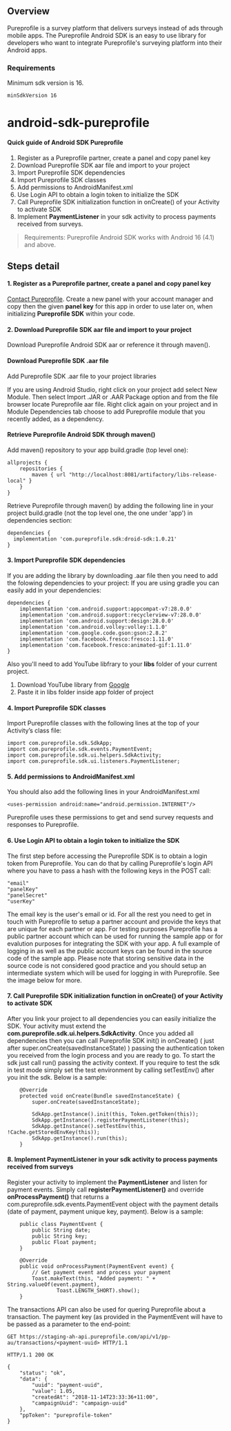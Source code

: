 ## Overview
Pureprofile is a survey platform that delivers surveys instead of ads through mobile apps. The Pureprofile Android SDK is an easy to use library for developers who want to integrate Pureprofile's surveying platform into their Android apps.

### Requirements
Minimum sdk version is 16.
```
minSdkVersion 16
```

# android-sdk-pureprofile

#### Quick guide of Android SDK Pureprofile
1. Register as a Pureprofile partner, create a panel and copy panel key
2. Download Pureprofile SDK aar file and import to your project
3. Import Pureprofile SDK dependencies
4. Import Pureprofile SDK classes
5. Add permissions to AndroidManifest.xml
6. Use Login API to obtain a login token to initialize the SDK
7. Call Pureprofile SDK initialization function in onCreate() of your Activity to activate SDK
8. Implement **PaymentListener** in your sdk activity to process payments received from surveys.

> Requirements: Pureprofile Android SDK works with Android 16 (4.1) and above.

## Steps detail

#### 1. Register as a Pureprofile partner, create a panel and copy panel key
[Contact Pureprofile](https://www.pureprofile.com). Create a new panel with your account manager and copy then the given **panel key** for this app in order to use later on, when initializing **Pureprofile SDK** within your code.

#### 2. Download Pureprofile SDK aar file and import to your project
Download Pureprofile Android SDK aar or reference it through maven().
#### Download Pureprofile SDK .aar file
Add Pureprofile SDK .aar file to your project libraries

If you are using Android Studio, right click on your project add select New Module. Then select Import .JAR or .AAR Package option and from the file browser locate Pureprofile aar file. Right click again on your project and in Module Dependencies tab choose to add Pureprofile module that you recently added, as a dependency.

#### Retrieve Pureprofile Android SDK through maven()
Add maven() repository to your app build.gradle (top level one):

```
allprojects {
    repositories {
        maven { url "http://localhost:8081/artifactory/libs-release-local" }
    }
}
```

Retrieve Pureprofile through maven() by adding the following line in your project build.gradle (not the top level one, the one under 'app') in dependencies section:

```
dependencies {
  implementation 'com.pureprofile.sdk:droid-sdk:1.0.21'
}
```

#### 3. Import Pureprofile SDK dependencies
If you are adding the library by downloading .aar file then you need to add the folowing dependencies to your project:
If you are using gradle you can easily add in your dependencies:
```
dependencies {
    implementation 'com.android.support:appcompat-v7:28.0.0'
    implementation 'com.android.support:recyclerview-v7:28.0.0'
    implementation 'com.android.support:design:28.0.0'
    implementation 'com.android.volley:volley:1.1.0'
    implementation 'com.google.code.gson:gson:2.8.2'
    implementation 'com.facebook.fresco:fresco:1.11.0'
    implementation 'com.facebook.fresco:animated-gif:1.11.0'
}
```
Also you'll need to add YouTube libfrary to your **libs** folder of your current project. 
1. Download YouTube library from [Google](https://developers.google.com/youtube/android/player/downloads/)
2. Paste it in libs folder inside app folder of project

#### 4. Import Pureprofile SDK classes
Import Pureprofile classes with the following lines at the top of your Activity’s class file:
```
import com.pureprofile.sdk.SdkApp;
import com.pureprofile.sdk.events.PaymentEvent;
import com.pureprofile.sdk.ui.helpers.SdkActivity;
import com.pureprofile.sdk.ui.listeners.PaymentListener;
```

#### 5. Add permissions to AndroidManifest.xml
You should also add the following lines in your AndroidManifest.xml
```
<uses-permission android:name="android.permission.INTERNET"/>
```
Pureprofile uses these permissions to get and send survey requests and responses to Pureprofile.

#### 6. Use Login API to obtain a login token to initialize the SDK
The first step before accessing the Pureprofile SDK is to obtain a login token from Pureprofile. You can do that by calling Pureprofile's login API where you have to pass a hash with the following keys in the POST call:
```
"email"
"panelKey"
"panelSecret"
"userKey"
```
The email key is the user's email or id. For all the rest you need to get in touch with Pureprofile to setup a partner account and provide the keys that are unique for each partner or app. For testing purposes Pureprofile has a public partner account which can be used for running the sample app or for evalution purposes for integrating the SDK with your app. A full example of logging in as well as the public account keys can be found in the source code of the sample app. Please note that storing sensitive data in the source code is not considered good practice and you should setup an intermediate system which will be used for logging in with Pureprofile. See the image below for more.

#### 7. Call Pureprofile SDK initialization function in onCreate() of your Activity to activate SDK
After you link your project to all dependencies you can easily initialize the SDK. Your activity must extend the **com.pureprofile.sdk.ui.helpers.SdkActivity**. Once you added all dependencies then you can call Pureprofile SDK init() in onCreate() ( just after super.onCreate(savedInstanceState) ) passing the authentication token you received from the login process and you are ready to go. To start the sdk just call run() passing the activity context. If you require to test the sdk in test mode simply set the test environment by calling setTestEnv() after you init the sdk. Below is a sample:
```
    @Override
    protected void onCreate(Bundle savedInstanceState) {
        super.onCreate(savedInstanceState);

        SdkApp.getInstance().init(this, Token.getToken(this));
        SdkApp.getInstance().registerPaymentListener(this);
        SdkApp.getInstance().setTestEnv(this, !Cache.getStoredEnvKey(this));
        SdkApp.getInstance().run(this);
    }
```

#### 8. Implement PaymentListener in your sdk activity to process payments received from surveys
Register your activity to implement the **PaymentListener** and listen for payment events. Simply call **registerPaymentListener()** and override **onProcessPayment()** that returns a com.pureprofile.sdk.events.PaymentEvent object with the payment details (date of payment, payment unique key, payment). Below is a sample:
```
    public class PaymentEvent {
        public String date;
        public String key;
        public Float payment;
    }
    
    @Override
    public void onProcessPayment(PaymentEvent event) {
        // Get payment event and process your payment
        Toast.makeText(this, "Added payment: " + String.valueOf(event.payment),
                Toast.LENGTH_SHORT).show();
    }
```
The transactions API can also be used for quering Pureprofile about a transaction. The payment key (as provided in the PaymentEvent will have to be passed as a parameter to the end-point:
```
GET https://staging-ah-api.pureprofile.com/api/v1/pp-au/transactions/<payment-uuid> HTTP/1.1

HTTP/1.1 200 OK

{
    "status": "ok",
    "data": {
        "uuid": "payment-uuid",
        "value": 1.05,
        "createdAt": "2018-11-14T23:33:36+11:00",
        "campaignUuid": "campaign-uuid"
    },
    "ppToken": "pureprofile-token"
}
```
